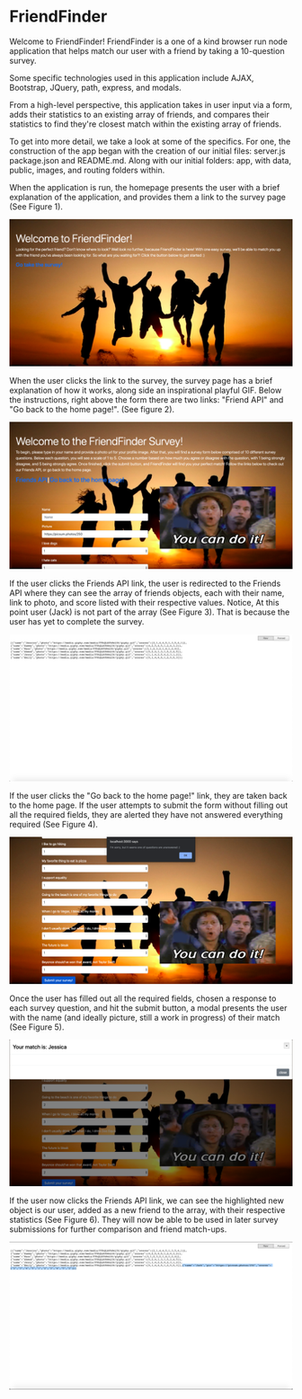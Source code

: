 # FriendFinder

Welcome to FriendFinder! FriendFinder is a one of a kind browser run node application that helps match our user with a friend by taking a 10-question survey.

Some specific technologies used in this application include AJAX, Bootstrap, JQuery, path, express, and modals. 

From a high-level perspective, this application takes in user input via a form, adds their statistics to an existing array of friends, and compares their statistics to find they're closest match within the existing array of friends. 

To get into more detail, we take a look at some of the specifics. For one, the construction of the app began with the creation of our initial files: server.js package.json and README.md. Along with our initial folders: app, with data, public, images, and routing folders within.

When the application is run, the homepage presents the user with a brief explanation of the application, and provides them a link to the survey page (See Figure 1).

![Figure 1](https://github.com/Mutahir-Chaudhry/FriendFinder/blob/master/app/images/FriendFinder%20-%20Figure%201.png)

When the user clicks the link to the survey, the survey page has a brief explanation of how it works, along side an inspirational playful GIF. Below the instructions, right above the form there are two links: "Friend API" and "Go back to the home page!". (See figure 2).

![Figure 2](https://github.com/Mutahir-Chaudhry/FriendFinder/blob/master/app/images/FriendFinder%20-%20Figure%202.png)

If the user clicks the Friends API link, the user is redirected to the Friends API where they can see the array of friends objects, each with their name, link to photo, and score listed with their respective values. Notice, At this point user (Jack) is not part of the array (See Figure 3). That is because the user has yet to complete the survey. 

![Figure 3](https://github.com/Mutahir-Chaudhry/FriendFinder/blob/master/app/images/FriendFinder%20-%20Figure%203.png)

If the user clicks the "Go back to the home page!" link, they are taken back to the home page. If the user attempts to submit the form without filling out all the required fields, they are alerted they have not answered everything required (See Figure 4).

![Figure 4](https://github.com/Mutahir-Chaudhry/FriendFinder/blob/master/app/images/FriendFinder%20-%20Figure%204.png)

Once the user has filled out all the required fields, chosen a response to each survey question, and hit the submit button, a modal presents the user with the name (and ideally picture, still a work in progress) of their match (See Figure 5).

![Figure 5](https://github.com/Mutahir-Chaudhry/FriendFinder/blob/master/app/images/FriendFinder%20-%20Figure%205.png)

If the user now clicks the Friends API link, we can see the highlighted new object is our user, added as a new friend to the array, with their respective statistics (See Figure 6). They will now be able to be used in later survey submissions for further comparison and friend match-ups. 

![Figure 6](https://github.com/Mutahir-Chaudhry/FriendFinder/blob/master/app/images/FriendFinder%20-%20Figure%206.png)